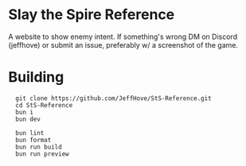 # Slay the Spire Reference

A website to show enemy intent. If something's wrong DM on Discord (jeffhove) or submit an issue, preferably w/ a screenshot of the game.

# Building
```
  git clone https://github.com/JeffHove/StS-Reference.git
  cd StS-Reference
  bun i
  bun dev

  bun lint
  bun format
  bun run build
  bun run preview
```